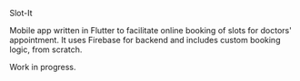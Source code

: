 Slot-It

Mobile app written in Flutter to facilitate online booking of slots for doctors' appointment.
It uses Firebase for backend and includes custom booking logic, from scratch.

Work in progress.
